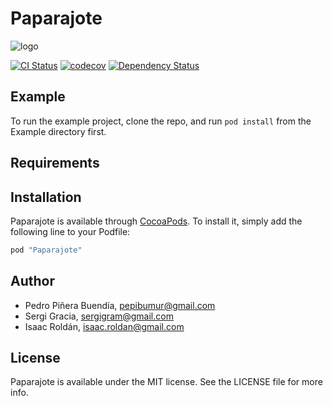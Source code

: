 # Paparajote

![logo](assets/idonethis-kit-logo.png)

[![CI Status](http://img.shields.io/travis/carambalabs/Paparajote.svg?style=flat)](https://travis-ci.org/carambalabs/Paparajote)
[![codecov](https://codecov.io/gh/carambalabs/Paparajote/branch/master/graph/badge.svg)](https://codecov.io/gh/carambalabs/Paparajote)
[![Dependency Status](https://gemnasium.com/badges/github.com/carambalabs/Paparajote.svg)](https://gemnasium.com/github.com/carambalabs/Paparajote)

## Example

To run the example project, clone the repo, and run `pod install` from the Example directory first.

## Requirements

## Installation

Paparajote is available through [CocoaPods](http://cocoapods.org). To install
it, simply add the following line to your Podfile:

```ruby
pod "Paparajote"
```

## Author

- Pedro Piñera Buendía, pepibumur@gmail.com
- Sergi Gracia, sergigram@gmail.com
- Isaac Roldán, isaac.roldan@gmail.com

## License

Paparajote is available under the MIT license. See the LICENSE file for more info.

